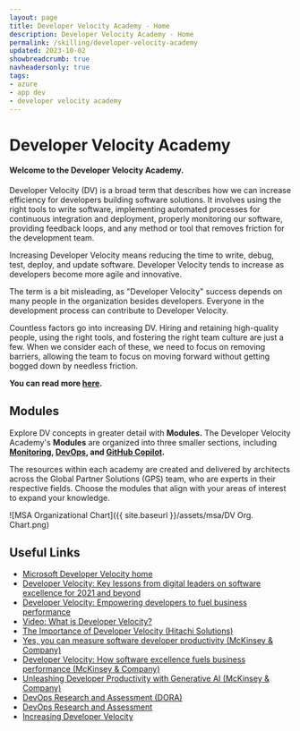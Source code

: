 ```yaml
---
layout: page
title: Developer Velocity Academy - Home
description: Developer Velocity Academy - Home
permalink: /skilling/developer-velocity-academy
updated: 2023-10-02
showbreadcrumb: true
navheadersonly: true
tags:
- azure
- app dev
- developer velocity academy
---
```


# Developer Velocity Academy

#### Welcome to the Developer Velocity Academy.

Developer Velocity (DV) is a broad term that describes how we can increase efficiency for developers building software solutions. It involves using the right tools to write software, implementing automated processes for continuous integration and deployment, properly monitoring our software, providing feedback loops, and any method or tool that removes friction for the development team.

Increasing Developer Velocity means reducing the time to write, debug, test, deploy, and update software. Developer Velocity tends to increase as developers become more agile and innovative.

The term is a bit misleading, as "Developer Velocity" success depends on many people in the organization besides developers. Everyone in the development process can contribute to Developer Velocity.

Countless factors go into increasing DV. Hiring and retaining high-quality people, using the right tools, and fostering the right team culture are just a few. When we consider each of these, we need to focus on removing barriers, allowing the team to focus on moving forward without getting bogged down by needless friction.

**You can read more [here](https://davidgiard.com/increasing-developer-velocity).**

## Modules

Explore DV concepts in greater detail with **Modules.** The Developer Velocity Academy's **Modules** are organized into three smaller sections, including **[Monitoring](/PartnerResources/skilling/developer-velocity-academy/monitoring), [DevOps](/PartnerResources/skilling/developer-velocity-academy/devops), and [GitHub Copilot](/PartnerResources/skilling/developer-velocity-academy/github-copilot).**

The resources within each academy are created and delivered by architects across the Global Partner Solutions (GPS) team, who are experts in their respective fields. Choose the modules that align with your areas of interest to expand your knowledge.


![MSA Organizational Chart]({{ site.baseurl }}/assets/msa/DV Org. Chart.png)


## Useful Links

* [Microsoft Developer Velocity home](https://azure.microsoft.com/en-us/solutions/developer-velocity/)
* [Developer Velocity: Key lessons from digital leaders on software excellence for 2021 and beyond](https://azure.microsoft.com/en-us/blog/developer-velocity-key-lessons-from-digital-leaders-on-software-excellence-for-2021-and-beyond/)
* [Developer Velocity: Empowering developers to fuel business performance](https://azure.microsoft.com/en-us/blog/developer-velocity-empowering-developers-to-fuel-business-performance/)
* [Video: What is Developer Velocity?](https://learn.microsoft.com/en-us/shows/azure-videos/what-is-developer-velocity)
* [The Importance of Developer Velocity (Hitachi Solutions)](https://global.hitachi-solutions.com/blog/developer-velocity/)
* [Yes, you can measure software developer productivity (McKinsey & Company)](https://www.mckinsey.com/industries/technology-media-and-telecommunications/our-insights/yes-you-can-measure-software-developer-productivity)
* [Developer Velocity: How software excellence fuels business performance (McKinsey & Company)](https://www.mckinsey.com/industries/technology-media-and-telecommunications/our-insights/developer-velocity-how-software-excellence-fuels-business-performance)
* [Unleashing Developer Productivity with Generative AI (McKinsey & Company)](https://www.mckinsey.com/capabilities/mckinsey-digital/our-insights/unleashing-developer-productivity-with-generative-ai)
* [DevOps Research and Assessment (DORA)](https://dora.dev/)
* [DevOps Research and Assessment](https://medium.com/java-and-beyond/measuring-software-development-efficiency-a-study-of-dora-metrics-fe154ce8e841)
* [Increasing Developer Velocity](https://davidgiard.com/increasing-developer-velocity)